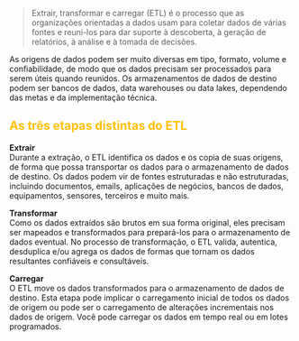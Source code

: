 
> Extrair, transformar e carregar (ETL) é o processo que as organizações orientadas a dados usam para coletar dados de várias fontes e reuni-los para dar suporte à descoberta, à geração de relatórios, à análise e à tomada de decisões.

As origens de dados podem ser muito diversas em tipo, formato, volume e confiabilidade, de modo que os dados precisam ser processados para serem úteis quando reunidos. Os armazenamentos de dados de destino podem ser bancos de dados, data warehouses ou data lakes, dependendo das metas e da implementação técnica.

## <span style="color:#ffc000">As três etapas distintas do ETL</span>

**Extrair**  
Durante a extração, o ETL identifica os dados e os copia de suas origens, de forma que possa transportar os dados para o armazenamento de dados de destino. Os dados podem vir de fontes estruturadas e não estruturadas, incluindo documentos, emails, aplicações de negócios, bancos de dados, equipamentos, sensores, terceiros e muito mais.

**Transformar**  
Como os dados extraídos são brutos em sua forma original, eles precisam ser mapeados e transformados para prepará-los para o armazenamento de dados eventual. No processo de transformação, o ETL valida, autentica, desduplica e/ou agrega os dados de formas que tornam os dados resultantes confiáveis e consultáveis.

**Carregar**  
O ETL move os dados transformados para o armazenamento de dados de destino. Esta etapa pode implicar o carregamento inicial de todos os dados de origem ou pode ser o carregamento de alterações incrementais nos dados de origem. Você pode carregar os dados em tempo real ou em lotes programados.